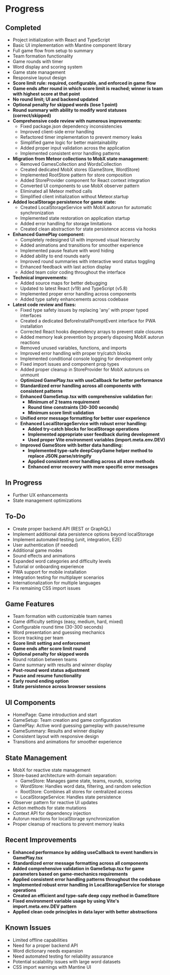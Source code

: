 # Progress

## Completed
- Project initialization with React and TypeScript
- Basic UI implementation with Mantine component library
- Full game flow from setup to summary
- Team formation functionality
- Game rounds with timer
- Word display and scoring system
- Game state management
- Responsive layout design
- **Score limit rule: required, configurable, and enforced in game flow**
- **Game ends after round in which score limit is reached; winner is team with highest score at that point**
- **No round limit; UI and backend updated**
- **Optional penalty for skipped words (lose 1 point)**
- **Round summary with ability to modify word statuses (correct/skipped)**
- **Comprehensive code review with numerous improvements:**
  - Fixed package.json dependency inconsistencies
  - Improved client-side error handling
  - Refactored timer implementation to prevent memory leaks
  - Simplified game logic for better maintainability
  - Added proper input validation across the application
  - Implemented consistent error handling patterns
- **Migration from Meteor collections to MobX state management:**
  - Removed GamesCollection and WordsCollection
  - Created dedicated MobX stores (GameStore, WordStore)
  - Implemented RootStore pattern for store composition
  - Added StoreProvider component for React context integration
  - Converted UI components to use MobX observer pattern
  - Eliminated all Meteor method calls
  - Simplified client initialization without Meteor.startup
- **Added localStorage persistence for game state:**
  - Created LocalStorageService with MobX autorun for automatic synchronization
  - Implemented state restoration on application startup
  - Added error handling for storage limitations
  - Created clean abstraction for state persistence access via hooks
- **Enhanced GamePlay component:**
  - Completely redesigned UI with improved visual hierarchy
  - Added animations and transitions for smoother experience
  - Implemented pause feature with word hiding
  - Added ability to end rounds early
  - Improved round summaries with interactive word status toggling
  - Enhanced feedback with last action display
  - Added team color coding throughout the interface
- **Technical improvements:**
  - Added source maps for better debugging
  - Updated to latest React (v19) and TypeScript (v5.8)
  - Implemented proper error handling across components
  - Added type safety enhancements across codebase
- **Latest code review and fixes:**
  - Fixed type safety issues by replacing 'any' with proper typed interfaces
  - Created a dedicated BeforeInstallPromptEvent interface for PWA installation
  - Corrected React hooks dependency arrays to prevent stale closures
  - Added memory leak prevention by properly disposing MobX autorun reactions
  - Removed unused variables, functions, and imports
  - Improved error handling with proper try/catch blocks
  - Implemented conditional console logging for development only
  - Fixed import issues and component prop types
  - Added proper cleanup in StoreProvider for MobX autoruns on unmount
  - **Optimized GamePlay.tsx with useCallback for better performance**
  - **Standardized error handling across all components with consistent patterns**
  - **Enhanced GameSetup.tsx with comprehensive validation for:**
    - **Minimum of 2 teams requirement**
    - **Round time constraints (30-300 seconds)**
    - **Minimum score limit validation**
  - **Unified error message formatting for better user experience**
  - **Enhanced LocalStorageService with robust error handling:**
    - **Added try-catch blocks for localStorage operations**
    - **Implemented appropriate user feedback during development**
    - **Used proper Vite environment variables (import.meta.env.DEV)**
  - **Improved GameStore with better data handling:**
    - **Implemented type-safe deepCopyGame helper method to replace JSON.parse/stringify**
    - **Applied consistent error handling across all store methods**
    - **Enhanced error recovery with more specific error messages**

## In Progress
- Further UX enhancements
- State management optimizations

## To-Do
- Create proper backend API (REST or GraphQL)
- Implement additional data persistence options beyond localStorage
- Implement automated testing (unit, integration, E2E)
- User authentication (if needed)
- Additional game modes
- Sound effects and animations
- Expanded word categories and difficulty levels
- Tutorial or onboarding experience
- PWA support for mobile installation
- Integration testing for multiplayer scenarios
- Internationalization for multiple languages
- Fix remaining CSS import issues

## Game Features
- Team formation with customizable team names
- Game difficulty settings (easy, medium, hard, mixed)
- Configurable round time (30-300 seconds)
- Word presentation and guessing mechanics
- Score tracking per team
- **Score limit setting and enforcement**
- **Game ends after score limit round**
- **Optional penalty for skipped words**
- Round rotation between teams
- Game summary with results and winner display
- **Post-round word status adjustment**
- **Pause and resume functionality**
- **Early round ending option**
- **State persistence across browser sessions**

## UI Components
- HomePage: Game introduction and start
- GameSetup: Team creation and game configuration
- GamePlay: Active word guessing gameplay with pause/resume
- GameSummary: Results and winner display
- Consistent layout with responsive design
- Transitions and animations for smoother experience

## State Management
- MobX for reactive state management
- Store-based architecture with domain separation:
  - GameStore: Manages game state, teams, rounds, scoring
  - WordStore: Handles word data, filtering, and random selection 
  - RootStore: Combines all stores for centralized access
  - LocalStorageService: Handles state persistence
- Observer pattern for reactive UI updates
- Action methods for state mutations
- Context API for dependency injection
- Autorun reactions for localStorage synchronization
- Proper cleanup of reactions to prevent memory leaks

## Recent Improvements
- **Enhanced performance by adding useCallback to event handlers in GamePlay.tsx**
- **Standardized error message formatting across all components**
- **Added comprehensive validation in GameSetup.tsx for game parameters based on game-mechanics requirements**
- **Applied consistent error handling patterns throughout the codebase**
- **Implemented robust error handling in LocalStorageService for storage operations**
- **Created an efficient and type-safe deep copy method in GameStore**
- **Fixed environment variable usage by using Vite's import.meta.env.DEV pattern**
- **Applied clean code principles in data layer with better abstractions**

## Known Issues
- Limited offline capabilities
- Need for a proper backend API
- Word dictionary needs expansion
- Need automated testing for reliability assurance
- Potential scalability issues with large word datasets
- CSS import warnings with Mantine UI
